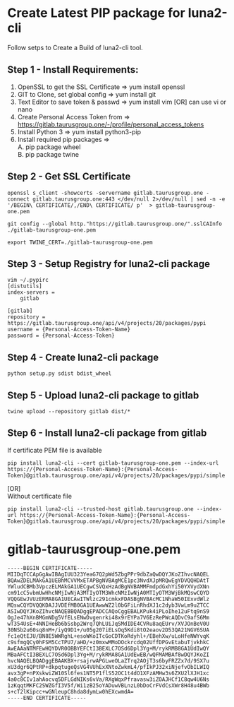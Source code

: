# Create Latest PIP package for luna2-cli

Follow setps to Create a Build of luna2-cli tool.

## Step 1 - Install Requirements:
1. OpenSSL to get the SSL Certificate => yum install openssl
2. GIT to Clone, set global config    => yum install git
3. Text Editor to save token & passwd => yum install vim [OR] can use vi or nano
4. Create Personal Access Token from  => https://gitlab.taurusgroup.one/-/profile/personal_access_tokens
5. Install Python 3                   => yum install python3-pip
6. Install required pip packages =><br />
    A. pip package wheel<br />
    B. pip package twine<br />

## Step 2 - Get SSL Certificate
```
openssl s_client -showcerts -servername gitlab.taurusgroup.one -connect gitlab.taurusgroup.one:443 </dev/null 2>/dev/null | sed -n -e '/BEGIN\ CERTIFICATE/,/END\ CERTIFICATE/ p'  > gitlab-taurusgroup-one.pem
```
```
git config --global http."https://gitlab.taurusgroup.one/".sslCAInfo ./gitlab-taurusgroup-one.pem
```
```
export TWINE_CERT=./gitlab-taurusgroup-one.pem
```

## Step 3 - Setup Registry for luna2-cli package
```
vim ~/.pypirc
[distutils]
index-servers =
    gitlab

[gitlab]
repository = https://gitlab.taurusgroup.one/api/v4/projects/20/packages/pypi
username = {Personal-Access-Token-Name}
password = {Personal-Access-Token}
```

## Step 4 - Create luna2-cli package
```
python setup.py sdist bdist_wheel
```

## Step 5 - Upload luna2-cli package to gitlab
```
twine upload --repository gitlab dist/*
```

## Step 6 - Install luna2-cli package from gitlab
If certificate PEM file is available
```
pip install luna2-cli --cert gitlab-taurusgroup-one.pem --index-url https://{Personal-Access-Token-Name}:{Personal-Access-Token}@gitlab.taurusgroup.one/api/v4/projects/20/packages/pypi/simple
```
[OR]<br />
Without certificate file
```
pip install luna2-cli --trusted-host gitlab.taurusgroup.one --index-url https://{Personal-Access-Token-Name}:{Personal-Access-Token}@gitlab.taurusgroup.one/api/v4/projects/20/packages/pypi/simple
```

# gitlab-taurusgroup-one.pem
```
-----BEGIN CERTIFICATE-----
MIIDqTCCApGgAwIBAgIUU323YeaG7Q2pWd5ZbgPPr9dbZaQwDQYJKoZIhvcNAQEL
BQAwZDELMAkGA1UEBhMCVVMxETAPBgNVBAgMCE1pc3NvdXJpMRQwEgYDVQQHDAtT
YWludCBMb3VpczELMAkGA1UECgwCSVQxHzAdBgNVBAMMFmdpdGxhYi50YXVydXNn
cm91cC5vbmUwHhcNMjIwNjA3MTIyOTM3WhcNMzIwNjA0MTIyOTM3WjBkMQswCQYD
VQQGEwJVUzERMA8GA1UECAwITWlzc291cmkxFDASBgNVBAcMC1NhaW50IExvdWlz
MQswCQYDVQQKDAJJVDEfMB0GA1UEAwwWZ2l0bGFiLnRhdXJ1c2dyb3VwLm9uZTCC
ASIwDQYJKoZIhvcNAQEBBQADggEPADCCAQoCggEBALKPuk4iPLoIhe12uFtq9nS9
OgJe47hXnBMGmNDg5VfELsENwDvgenrki48x9rEYPa7V6EzRePWcAQDvC9afS6Mm
wT354UsE+4NNIHeBb6bSsbp2Wrq7QhLUiJqSMdIDE4CVRu8aqEUrv/XVJOnBeV0U
30NSb2u60sq8nM+/iyQ9D1+/u05g207iELsOq5Kdi8tO2eaov2D53QA21NGV6SUA
fc1eQtEJU/BN8E5WWRghL+esoWKoITcGoCDTKoRdyhl+/EBehXw/uLoHfeNWYvqK
c9sfmgQCy0hFSM5CcTPU7/aHD/+z0mxwMMoDOckrcdq02UffDPGvEtabuTjvkhkC
AwEAAaNTMFEwHQYDVR0OBBYEFCtI3BEXLC7OSd6Dpl3Yg+M/rykRMB8GA1UdIwQY
MBaAFCtI3BEXLC7OSd6Dpl3Yg+M/rykRMA8GA1UdEwEB/wQFMAMBAf8wDQYJKoZI
hvcNAQELBQADggEBAAKBX+rsajrwAPGLweOLaZTrq2AOjT3s6byFRZZx7d/9SX7u
xU3dgr6QPtRP+dkpqtugeQsVG4VUhExXNtoZwkmL4/pfIkPJ32xiNjefvObILWIQ
avx3gP+nPXskwiZW10Sl6fes1NT5P1flS52OC1t4dO1XFzAMHw3s6ZXU2lXJH1xc
4a0c8CIv1ahAocvq5DFLGdNIKs6vVa/RXgWqxPfravasw3iZOAJHCf1C8qw4U6Ns
1zKqqtMKFC2SWZGfI3V5f/Wi1zB25oYADuwVBLnzL0bDoCrFVdCsXWr8H48u4BWb
s+cT2lKipcc+wGNleupC8hda8dymLw0hEXcwmdA=
-----END CERTIFICATE-----
```
